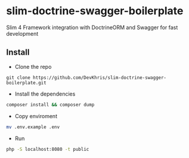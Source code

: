 # slim-doctrine-swagger-boilerplate
Slim 4 Framework integration with DoctrineORM and Swagger for fast development

## Install

- Clone the repo
```
git clone https://github.com/DevKhris/slim-doctrine-swagger-boilerplate.git
```

- Install the dependencies
```bash
composer install && composer dump
```


- Copy enviroment
```bash
mv .env.example .env
```

- Run
```bash
php -S localhost:8080 -t public
```
